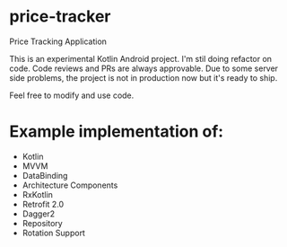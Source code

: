 # price-tracker
Price Tracking Application 

This is an experimental Kotlin Android project. I'm stil doing refactor on code. Code reviews and PRs are always approvable. Due to some server side problems, the project is not in production now but it's ready to ship. 

Feel free to modify and use code.

# Example implementation of:
* Kotlin
* MVVM
* DataBinding
* Architecture Components
* RxKotlin
* Retrofit 2.0
* Dagger2 
* Repository
* Rotation Support
